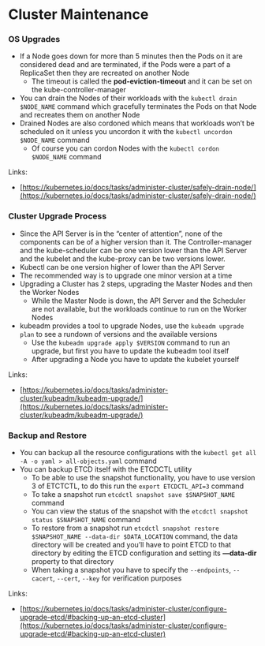 # Cluster Maintenance

### OS Upgrades

- If a Node goes down for more than 5 minutes then the Pods on it are considered dead and are terminated, if the Pods were a part of a ReplicaSet then they are recreated on another Node
    - The timeout is called the **pod-eviction-timeout** and it can be set on the kube-controller-manager
- You can drain the Nodes of their workloads with the `kubectl drain $NODE_NAME` command which gracefully terminates the Pods on that Node and recreates them on another Node
- Drained Nodes are also cordoned which means that workloads won’t be scheduled on it unless you uncordon it with the `kubectl uncordon $NODE_NAME` command
    - Of course you can cordon Nodes with the `kubectl cordon $NODE_NAME` command

Links:

- [https://kubernetes.io/docs/tasks/administer-cluster/safely-drain-node/](https://kubernetes.io/docs/tasks/administer-cluster/safely-drain-node/)

### Cluster Upgrade Process

- Since the API Server is in the “center of attention”, none of the components can be of a higher version than it. The Controller-manager and the kube-scheduler can be one version lower than the API Server and the kubelet and the kube-proxy can be two versions lower.
- Kubectl can be one version higher of lower than the API Server
- The recommended way is to upgrade one minor version at a time
- Upgrading a Cluster has 2 steps, upgrading the Master Nodes and then the Worker Nodes
    - While the Master Node is down, the API Server and the Scheduler are not available, but the workloads continue to run on the Worker Nodes
- kubeadm provides a tool to upgrade Nodes, use the `kubeadm upgrade plan` to see a rundown of versions and the available versions
    - Use the `kubeadm upgrade apply $VERSION` command to run an upgrade, but first you have to update the kubeadm tool itself
    - After upgrading a Node you have to update the kubelet yourself

Links:

- [https://kubernetes.io/docs/tasks/administer-cluster/kubeadm/kubeadm-upgrade/](https://kubernetes.io/docs/tasks/administer-cluster/kubeadm/kubeadm-upgrade/)

### Backup and Restore

- You can backup all the resource configurations with the `kubectl get all -A -o yaml > all-objects.yaml` command
- You can backup ETCD itself with the ETCDCTL utility
    - To be able to use the snapshot functionality, you have to use version 3 of ETCTCTL, to do this run the `export ETCDCTL_API=3` command
    - To take a snapshot run `etcdctl snapshot save $SNAPSHOT_NAME` command
    - You can view the status of the snapshot with the `etcdctl snapshot status $SNAPSHOT_NAME` command
    - To restore from a snapshot run `etcdctl snapshot restore $SNAPSHOT_NAME --data-dir $DATA_LOCATION` command, the data directory will be created and you’ll have to point ETCD to that directory by editing the ETCD configuration and setting its **—data-dir** property to that directory
    - When taking a snapshot you have to specify the `--endpoints`, `--cacert`, `--cert`, `--key` for verification purposes

Links:

- [https://kubernetes.io/docs/tasks/administer-cluster/configure-upgrade-etcd/#backing-up-an-etcd-cluster](https://kubernetes.io/docs/tasks/administer-cluster/configure-upgrade-etcd/#backing-up-an-etcd-cluster)